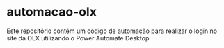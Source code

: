 # automacao-olx
Este repositório contém um código de automação para realizar o login no site da OLX utilizando o Power Automate Desktop.
